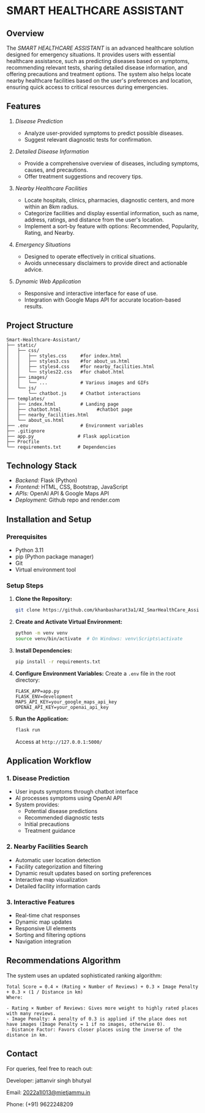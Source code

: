 # SMART HEALTHCARE ASSISTANT  

## Overview  
The *SMART HEALTHCARE ASSISTANT* is an advanced healthcare solution designed for emergency situations. It provides users with essential healthcare assistance, such as predicting diseases based on symptoms, recommending relevant tests, sharing detailed disease information, and offering precautions and treatment options. The system also helps locate nearby healthcare facilities based on the user's preferences and location, ensuring quick access to critical resources during emergencies.  

## Features  
1. *Disease Prediction*  
   - Analyze user-provided symptoms to predict possible diseases.  
   - Suggest relevant diagnostic tests for confirmation.  

2. *Detailed Disease Information*  
   - Provide a comprehensive overview of diseases, including symptoms, causes, and precautions.  
   - Offer treatment suggestions and recovery tips.  

3. *Nearby Healthcare Facilities*  
   - Locate hospitals, clinics, pharmacies, diagnostic centers, and more within an 8km radius.  
   - Categorize facilities and display essential information, such as name, address, ratings, and distance from the user's location.  
   - Implement a sort-by feature with options: Recommended, Popularity, Rating, and Nearby.  

4. *Emergency Situations*  
   - Designed to operate effectively in critical situations.  
   - Avoids unnecessary disclaimers to provide direct and actionable advice.  

5. *Dynamic Web Application*  
   - Responsive and interactive interface for ease of use.  
   - Integration with Google Maps API for accurate location-based results.  


## Project Structure

```
Smart-Healthcare-Assistant/
├── static/
│   ├── css/
│   │   ├── styles.css     #for index.html
│   │   ├── styles3.css    #for about_us.html
│   │   ├── styles4.css    #for nearby_facilities.html
│   │   └── styles22.css   #for chabot.html
│   ├── images/
│   │   └── ...            # Various images and GIFs
│   └── js/
│       └── chatbot.js     # Chatbot interactions
├── templates/
│   ├── index.html         # Landing page
│   ├── chatbot.html             #chatbot page
│   ├── nearby_facilities.html
│   └── about_us.html
├── .env                   # Environment variables
├── .gitignore
├── app.py                # Flask application
├── Procfile              
└── requirements.txt      # Dependencies
```


## Technology Stack  
- *Backend:* Flask (Python)  
- *Frontend:* HTML, CSS, Bootstrap, JavaScript  
- *APIs:* OpenAI API & Google Maps API  
- *Deployment:* Github repo and render.com  


## Installation and Setup

### Prerequisites
- Python 3.11
- pip (Python package manager)
- Git
- Virtual environment tool

### Setup Steps

1. **Clone the Repository:**
   ```bash
   git clone https://github.com/khanbasharat3a1/AI_SmarHealthCare_Assistant
   ```

2. **Create and Activate Virtual Environment:**
   ```bash
   python -m venv venv
   source venv/bin/activate  # On Windows: venv\Scripts\activate
   ```

3. **Install Dependencies:**
   ```bash
   pip install -r requirements.txt
   ```

4. **Configure Environment Variables:**
   Create a `.env` file in the root directory:
   ```
   FLASK_APP=app.py
   FLASK_ENV=development
   MAPS_API_KEY=your_google_maps_api_key
   OPENAI_API_KEY=your_openai_api_key
   ```

5. **Run the Application:**
   ```bash
   flask run
   ```
   Access at `http://127.0.0.1:5000/`

## Application Workflow

### 1. Disease Prediction
- User inputs symptoms through chatbot interface
- AI processes symptoms using OpenAI API
- System provides:
  - Potential disease predictions
  - Recommended diagnostic tests
  - Initial precautions
  - Treatment guidance

### 2. Nearby Facilities Search
- Automatic user location detection
- Facility categorization and filtering
- Dynamic result updates based on sorting preferences
- Interactive map visualization
- Detailed facility information cards

### 3. Interactive Features
- Real-time chat responses
- Dynamic map updates
- Responsive UI elements
- Sorting and filtering options
- Navigation integration

## Recommendations Algorithm

The system uses an updated sophisticated ranking algorithm:

```
Total Score = 0.4 × (Rating × Number of Reviews) + 0.3 × Image Penalty + 0.3 × (1 / Distance in km)
Where:

- Rating × Number of Reviews: Gives more weight to highly rated places with many reviews.
- Image Penalty: A penalty of 0.3 is applied if the place does not have images (Image Penalty = 1 if no images, otherwise 0).
- Distance Factor: Favors closer places using the inverse of the distance in km.
```

## Contact

For queries, feel free to reach out:

Developer: jattanvir singh bhutyal

Email: 2022a1l013@mietjammu.in

Phone: (+91) 9622248209

